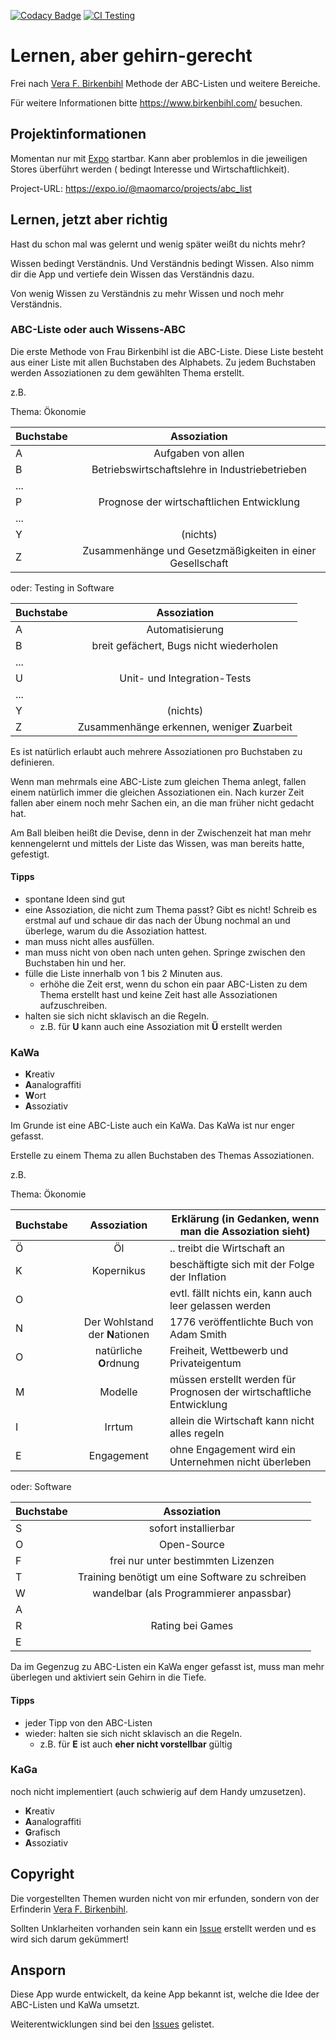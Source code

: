 
[![Codacy Badge](https://api.codacy.com/project/badge/Grade/2e63aead16244183ac8e54ab82a46487)](https://app.codacy.com/gh/maorun/abc-list?utm_source=github.com&utm_medium=referral&utm_content=maorun/abc-list&utm_campaign=Badge_Grade_Settings)
[![CI Testing](https://github.com/maorun/abc-list/actions/workflows/test.yml/badge.svg)](https://github.com/maorun/abc-list/actions/workflows/test.yml)

# Lernen, aber gehirn-gerecht

Frei nach [Vera F. Birkenbihl](https://de.wikipedia.org/wiki/Vera_F._Birkenbihl) Methode der ABC-Listen und weitere
Bereiche.

Für weitere Informationen bitte https://www.birkenbihl.com/ besuchen.

## Projektinformationen

Momentan nur mit [Expo](https://expo.io/) startbar. Kann aber problemlos in die jeweiligen Stores überführt werden (
bedingt Interesse und Wirtschaftlichkeit).

Project-URL: https://expo.io/@maomarco/projects/abc_list

## Lernen, jetzt aber richtig

Hast du schon mal was gelernt und wenig später weißt du nichts mehr?

Wissen bedingt Verständnis. Und Verständnis bedingt Wissen. Also nimm dir die App und vertiefe dein Wissen das
Verständnis dazu.

Von wenig Wissen zu Verständnis zu mehr Wissen und noch mehr Verständnis.

### ABC-Liste oder auch Wissens-ABC

Die erste Methode von Frau Birkenbihl ist die ABC-Liste. Diese Liste besteht aus einer Liste mit allen Buchstaben des
Alphabets. Zu jedem Buchstaben werden Assoziationen zu dem gewählten Thema erstellt.

z.B.

Thema: Ökonomie

| Buchstabe     | Assoziation  |
| ------------- |:-------------:|
| A   | Aufgaben von allen |
| B   | Betriebswirtschaftslehre in Industriebetrieben |
| ... |       |
| P   | Prognose der wirtschaftlichen Entwicklung      |
| ... |       |
| Y   | (nichts) |
| Z   | Zusammenhänge und Gesetzmäßigkeiten in einer Gesellschaft |

oder: Testing in Software

| Buchstabe     | Assoziation  |
| ------------- |:-------------:|
| A   | Automatisierung |
| B   | breit gefächert, Bugs nicht wiederholen |
| ... |       |
| U   | Unit- und Integration-Tests |
| ... |       |
| Y   | (nichts) |
| Z   | Zusammenhänge erkennen, weniger **Z**uarbeit |

Es ist natürlich erlaubt auch mehrere Assoziationen pro Buchstaben zu definieren.

Wenn man mehrmals eine ABC-Liste zum gleichen Thema anlegt, fallen einem natürlich immer die gleichen Assoziationen ein.
Nach kurzer Zeit fallen aber einem noch mehr Sachen ein, an die man früher nicht gedacht hat.

Am Ball bleiben heißt die Devise, denn in der Zwischenzeit hat man mehr kennengelernt und mittels der Liste das Wissen,
was man bereits hatte, gefestigt.

#### Tipps

- spontane Ideen sind gut
- eine Assoziation, die nicht zum Thema passt? Gibt es nicht! Schreib es erstmal auf und schaue dir das nach der Übung
  nochmal an und überlege, warum du die Assoziation hattest.
- man muss nicht alles ausfüllen.
- man muss nicht von oben nach unten gehen. Springe zwischen den Buchstaben hin und her.
- fülle die Liste innerhalb von 1 bis 2 Minuten aus.
  - erhöhe die Zeit erst, wenn du schon ein paar ABC-Listen zu dem Thema erstellt hast und keine Zeit hast alle
    Assoziationen aufzuschreiben.
- halten sie sich nicht sklavisch an die Regeln.
  - z.B. für **U** kann auch eine Assoziation mit **Ü** erstellt werden

### KaWa

- **K**reativ
- **A**analograffiti
- **W**ort
- **A**ssoziativ

Im Grunde ist eine ABC-Liste auch ein KaWa. Das KaWa ist nur enger gefasst.

Erstelle zu einem Thema zu allen Buchstaben des Themas Assoziationen.

z.B.

Thema: Ökonomie

| Buchstabe     | Assoziation  | Erklärung (in Gedanken, wenn man die Assoziation sieht) |
| ------------- |:-------------:| ---- |
| Ö   | Öl         | .. treibt die Wirtschaft an |
| K   | Kopernikus | beschäftigte sich mit der Folge der Inflation |
| O   |       | evtl. fällt nichts ein, kann auch leer gelassen werden |
| N   | Der Wohlstand der **N**ationen  | 1776 veröffentlichte Buch von Adam Smith |
| O   | natürliche **O**rdnung | Freiheit, Wettbewerb und Privateigentum |
| M   | Modelle | müssen erstellt werden für Prognosen der wirtschaftliche Entwicklung |
| I   | Irrtum | allein die Wirtschaft kann nicht alles regeln |
| E   | Engagement | ohne Engagement wird ein Unternehmen nicht überleben |

oder: Software

| Buchstabe     | Assoziation  |
| ------------- |:-------------:|
| S   | sofort installierbar |
| O   | Open-Source |
| F   | frei nur unter bestimmten Lizenzen      |
| T   | Training benötigt um eine Software zu schreiben |
| W   | wandelbar (als Programmierer anpassbar) |
| A   |  |
| R   | Rating bei Games |
| E   |       |

Da im Gegenzug zu ABC-Listen ein KaWa enger gefasst ist, muss man mehr überlegen und aktiviert sein Gehirn in die Tiefe.

#### Tipps

- jeder Tipp von den ABC-Listen
- wieder: halten sie sich nicht sklavisch an die Regeln.
  - z.B. für **E** ist auch **eher nicht vorstellbar** gültig

### KaGa

noch nicht implementiert (auch schwierig auf dem Handy umzusetzen).

- **K**reativ
- **A**analograffiti
- **G**rafisch
- **A**ssoziativ

## Copyright

Die vorgestellten Themen wurden nicht von mir erfunden, sondern von der
Erfinderin [Vera F. Birkenbihl](https://de.wikipedia.org/wiki/Vera_F._Birkenbihl).

Sollten Unklarheiten vorhanden sein kann ein [Issue](https://github.com/maorun/abc-list/issues) erstellt werden und es
wird sich darum gekümmert!

## Ansporn
Diese App wurde entwickelt, da keine App bekannt ist, welche die Idee der ABC-Listen und KaWa umsetzt.

Weiterentwicklungen sind bei den [Issues](https://github.com/maorun/abc-list/issues) gelistet.

